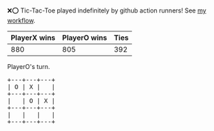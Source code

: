 :x::o: Tic-Tac-Toe played indefinitely by github action runners! See [my workflow](.github/workflows/play.yaml).

|PlayerX wins|PlayerO wins|Ties|
|-|-|-|
|880|805|392|

PlayerO's turn.

<pre>
+---+---+---+
| O | X |   |
+---+---+---+
|   | O | X |
+---+---+---+
|   |   |   |
+---+---+---+
</pre>